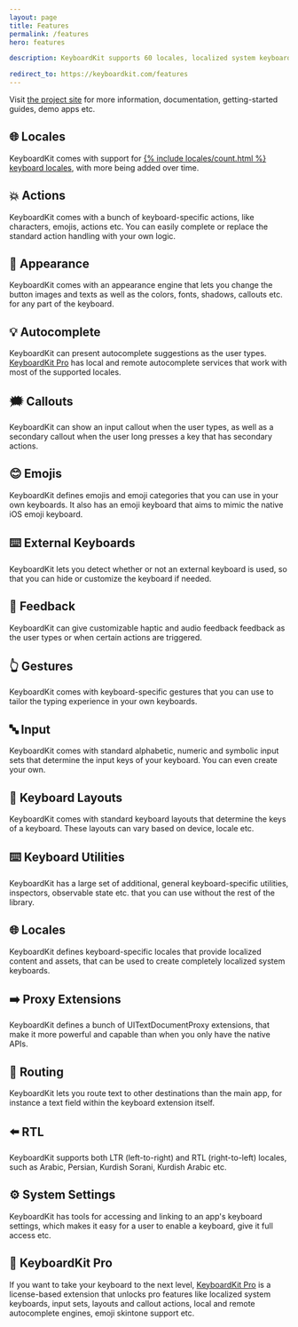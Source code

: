 ```yaml
---
layout: page
title: Features
permalink: /features
hero: features

description: KeyboardKit supports 60 locales, localized system keyboards, custom keys and layouts, autocomplete, audio and haptic feedback etc.

redirect_to: https://keyboardkit.com/features
---
```


Visit [the project site]({{site.github_url}}) for more information, documentation, getting-started guides, demo apps etc.


## 🌐 Locales

KeyboardKit comes with support for <a href="/locales">{% include locales/count.html %} keyboard locales</a>, with more being added over time.


## 💥 Actions

KeyboardKit comes with a bunch of keyboard-specific actions, like characters, emojis, actions etc. You can easily complete or replace the standard action handling with your own logic.


## 🎨 Appearance

KeyboardKit comes with an appearance engine that lets you change the button images and texts as well as the colors, fonts, shadows, callouts etc. for any part of the keyboard.


## 💡 Autocomplete

KeyboardKit can present autocomplete suggestions as the user types. [KeyboardKit Pro](/pro) has local and remote autocomplete services that work with most of the supported locales.


## 🗯 Callouts

KeyboardKit can show an input callout when the user types, as well as a secondary callout when the user long presses a key that has secondary actions.


## 😊 Emojis

KeyboardKit defines emojis and emoji categories that you can use in your own keyboards. It also has an emoji keyboard that aims to mimic the native iOS emoji keyboard.


## ⌨️ External Keyboards

KeyboardKit lets you detect whether or not an external keyboard is used, so that you can hide or customize the keyboard if needed.


## 👋 Feedback

KeyboardKit can give customizable haptic and audio feedback feedback as the user types or when certain actions are triggered.


## 👆 Gestures

KeyboardKit comes with keyboard-specific gestures that you can use to tailor the typing experience in your own keyboards.


## 🔤 Input

KeyboardKit comes with standard alphabetic, numeric and symbolic input sets that determine the input keys of your keyboard. You can even create your own.


## 💱 Keyboard Layouts

KeyboardKit comes with standard keyboard layouts that determine the keys of a keyboard. These layouts can vary based on device, locale etc.


## ⌨️ Keyboard Utilities

KeyboardKit has a large set of additional, general keyboard-specific utilities, inspectors, observable state etc. that you can use without the rest of the library.


## 🌐 Locales

KeyboardKit defines keyboard-specific locales that provide localized content and assets, that can be used to create completely localized system keyboards.


## ➡️ Proxy Extensions

KeyboardKit defines a bunch of UITextDocumentProxy extensions, that make it more powerful and capable than when you only have the native APIs.


## 🚏 Routing

KeyboardKit lets you route text to other destinations than the main app, for instance a text field within the keyboard extension itself.


## ⬅️ RTL

KeyboardKit supports both LTR (left-to-right) and RTL (right-to-left) locales, such as Arabic, Persian, Kurdish Sorani, Kurdish Arabic etc.


## ⚙️ System Settings

KeyboardKit has tools for accessing and linking to an app's keyboard settings, which makes it easy for a user to enable a keyboard, give it full access etc.


## 👑 KeyboardKit Pro

If you want to take your keyboard to the next level, [KeyboardKit Pro](/pro) is a license-based extension that unlocks pro features like localized system keyboards, input sets, layouts and callout actions, local and remote autocomplete engines, emoji skintone support etc.